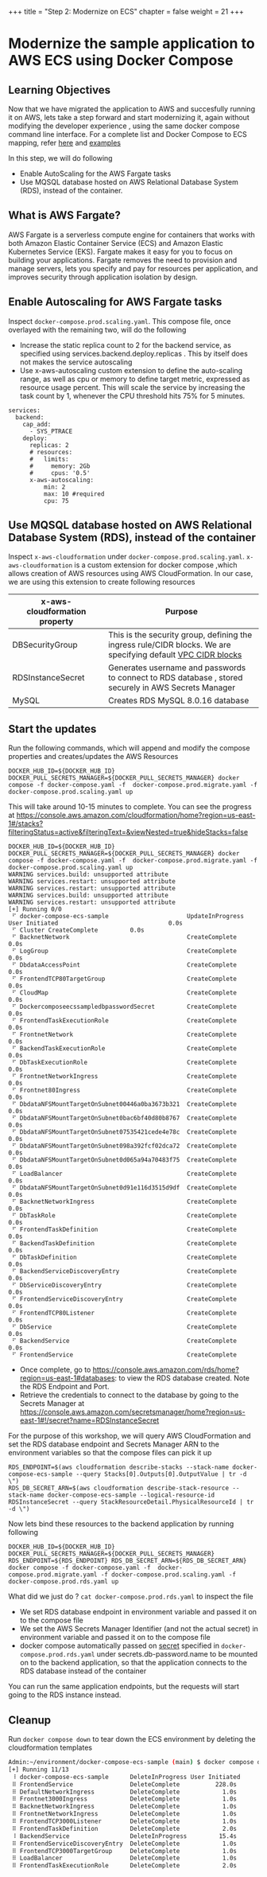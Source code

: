 +++
title = "Step 2: Modernize on ECS"
chapter = false
weight = 21
+++

# Modernize the sample application to AWS ECS using Docker Compose

## Learning Objectives

Now that we have migrated the application to AWS and succesfully running it on AWS, lets take a step forward and start modernizing it, again without modifying the developer experience , using the same docker compose command line interface. For a complete list and Docker Compose to ECS mapping, refer [here](https://docs.docker.com/cloud/ecs-compose-features/) and [examples](https://docs.docker.com/cloud/ecs-compose-examples/)

In this step, we will do following

* Enable AutoScaling for the AWS Fargate tasks
* Use MQSQL database hosted on AWS Relational Database System (RDS), instead of the container.

## What is AWS Fargate?
AWS Fargate is a serverless compute engine for containers that works with both Amazon Elastic Container Service (ECS) and Amazon Elastic Kubernetes Service (EKS). Fargate makes it easy for you to focus on building your applications. Fargate removes the need to provision and manage servers, lets you specify and pay for resources per application, and improves security through application isolation by design.


## Enable Autoscaling for AWS Fargate tasks

Inspect `docker-compose.prod.scaling.yaml`. This compose file, once overlayed with the remaining two, will do the following

* Increase the static replica count to 2 for the backend service, as specified using services.backend.deploy.replicas . This by itself does not makes the service autoscaling
* Use x-aws-autoscaling custom extension to define the auto-scaling range, as well as cpu or memory to define target metric, expressed as resource usage percent. This will scale the service by increasing the task count by 1, whenever the CPU threshold hits 75% for 5 minutes.

```
services:
  backend:
    cap_add: 
      - SYS_PTRACE
    deploy:
      replicas: 2
      # resources:
      #   limits:
      #     memory: 2Gb
      #     cpus: '0.5'
      x-aws-autoscaling:
          min: 2
          max: 10 #required
          cpu: 75
```

## Use MQSQL database hosted on AWS Relational Database System (RDS), instead of the container

Inspect `x-aws-cloudformation` under `docker-compose.prod.scaling.yaml`. `x-aws-cloudformation` is a custom extension for docker compose ,which allows creation of AWS resources using AWS CloudFormation. In our case, we are using this extension to create following resources

x-aws-cloudformation property | Purpose 
--- | --- 
DBSecurityGroup | This is the security group, defining the ingress rule/CIDR blocks. We are specifying default [VPC CIDR blocks](https://docs.aws.amazon.com/vpc/latest/userguide/default-vpc.html)
RDSInstanceSecret | Generates username and passwords to connect to RDS database , stored securely in AWS Secrets Manager
MySQL | Creates RDS MySQL 8.0.16 database 

## Start the updates

Run the following commands, which will append and modify the compose properties and creates/updates the AWS Resources

```
DOCKER_HUB_ID=${DOCKER_HUB_ID} DOCKER_PULL_SECRETS_MANAGER=${DOCKER_PULL_SECRETS_MANAGER} docker compose -f docker-compose.yaml -f  docker-compose.prod.migrate.yaml -f docker-compose.prod.scaling.yaml up
```

This will take around 10-15 minutes to complete. You can see the progress at https://console.aws.amazon.com/cloudformation/home?region=us-east-1#/stacks?filteringStatus=active&filteringText=&viewNested=true&hideStacks=false

```
DOCKER_HUB_ID=${DOCKER_HUB_ID} DOCKER_PULL_SECRETS_MANAGER=${DOCKER_PULL_SECRETS_MANAGER} docker compose -f docker-compose.yaml -f  docker-compose.prod.migrate.yaml -f docker-compose.prod.scaling.yaml up
WARNING services.build: unsupported attribute        
WARNING services.restart: unsupported attribute      
WARNING services.restart: unsupported attribute      
WARNING services.build: unsupported attribute        
WARNING services.restart: unsupported attribute      
[+] Running 0/0
 ⠋ docker-compose-ecs-sample                      UpdateInProgress User Initiated                               0.0s
 ⠋ Cluster CreateComplete         0.0s
 ⠋ BacknetNetwork                                 CreateComplete         0.0s
 ⠋ LogGroup                                       CreateComplete         0.0s
 ⠋ DbdataAccessPoint                              CreateComplete         0.0s
 ⠋ FrontendTCP80TargetGroup                       CreateComplete         0.0s
 ⠋ CloudMap                                       CreateComplete         0.0s
 ⠋ DockercomposeecssampledbpasswordSecret         CreateComplete         0.0s
 ⠋ FrontendTaskExecutionRole                      CreateComplete         0.0s
 ⠋ FrontnetNetwork                                CreateComplete         0.0s
 ⠋ BackendTaskExecutionRole                       CreateComplete         0.0s
 ⠋ DbTaskExecutionRole                            CreateComplete         0.0s
 ⠋ FrontnetNetworkIngress                         CreateComplete         0.0s
 ⠋ Frontnet80Ingress                              CreateComplete         0.0s
 ⠋ DbdataNFSMountTargetOnSubnet00446a0ba3673b321  CreateComplete         0.0s
 ⠋ DbdataNFSMountTargetOnSubnet0bac6bf40d80b8767  CreateComplete         0.0s
 ⠋ DbdataNFSMountTargetOnSubnet07535421cede4e78c  CreateComplete         0.0s
 ⠋ DbdataNFSMountTargetOnSubnet098a392fcf02dca72  CreateComplete         0.0s
 ⠋ DbdataNFSMountTargetOnSubnet0d065a94a70483f75  CreateComplete         0.0s
 ⠋ LoadBalancer                                   CreateComplete         0.0s
 ⠋ DbdataNFSMountTargetOnSubnet0d91e116d3515d9df  CreateComplete         0.0s
 ⠋ BacknetNetworkIngress                          CreateComplete         0.0s
 ⠋ DbTaskRole                                     CreateComplete         0.0s
 ⠋ FrontendTaskDefinition                         CreateComplete         0.0s
 ⠋ BackendTaskDefinition                          CreateComplete         0.0s
 ⠋ DbTaskDefinition                               CreateComplete         0.0s
 ⠋ BackendServiceDiscoveryEntry                   CreateComplete         0.0s
 ⠋ DbServiceDiscoveryEntry                        CreateComplete         0.0s
 ⠋ FrontendServiceDiscoveryEntry                  CreateComplete         0.0s
 ⠋ FrontendTCP80Listener                          CreateComplete         0.0s
 ⠋ DbService                                      CreateComplete         0.0s
 ⠋ BackendService                                 CreateComplete         0.0s
 ⠋ FrontendService                                CreateComplete       
 ```

* Once complete, go to https://console.aws.amazon.com/rds/home?region=us-east-1#databases: to view the RDS database created. Note the RDS Endpoint and Port.
* Retrieve the credentials to connect to the database by going to the Secrets Manager at https://console.aws.amazon.com/secretsmanager/home?region=us-east-1#!/secret?name=RDSInstanceSecret

For the purpose of this workshop, we will query AWS CloudFormation and set the RDS database endpoint and Secrets Manager ARN to the environment variables so that the compose files can pick it up

```
RDS_ENDPOINT=$(aws cloudformation describe-stacks --stack-name docker-compose-ecs-sample --query Stacks[0].Outputs[0].OutputValue | tr -d \")
RDS_DB_SECRET_ARN=$(aws cloudformation describe-stack-resource --stack-name docker-compose-ecs-sample --logical-resource-id RDSInstanceSecret --query StackResourceDetail.PhysicalResourceId | tr -d \")
```

Now lets bind these resources to the backend application by running following

```
DOCKER_HUB_ID=${DOCKER_HUB_ID} DOCKER_PULL_SECRETS_MANAGER=${DOCKER_PULL_SECRETS_MANAGER} RDS_ENDPOINT=${RDS_ENDPOINT} RDS_DB_SECRET_ARN=${RDS_DB_SECRET_ARN} docker compose -f docker-compose.yaml -f  docker-compose.prod.migrate.yaml -f docker-compose.prod.scaling.yaml -f docker-compose.prod.rds.yaml up
```

What did we just do ? `cat docker-compose.prod.rds.yaml` to inspect the file

* We set RDS database endpoint in environment variable and passed it on to the compose file
* We set the AWS Secrets Manager Identifier (and not the actual secret) in environment variable and passed it on to the compose file
* docker compose automatically passed on [secret](https://docs.docker.com/cloud/ecs-compose-examples/#secrets) specified in  `docker-compose.prod.rds.yaml` under secrets.db-password.name to be mounted on to the backend application, so that the application connects to the RDS database instead of the container


You can run the same application endpoints, but the requests will start going to the RDS instance instead.


## Cleanup

Run `docker compose down` to tear down the ECS environment by deleting the cloudformation templates

```sh
Admin:~/environment/docker-compose-ecs-sample (main) $ docker compose down
[+] Running 11/13
 ⠸ docker-compose-ecs-sample      DeleteInProgress User Initiated                                                                                                                                                          246.4s
 ⠿ FrontendService                DeleteComplete          228.0s
 ⠿ DefaultNetworkIngress          DeleteComplete            1.0s
 ⠿ Frontnet3000Ingress            DeleteComplete            1.0s
 ⠿ BacknetNetworkIngress          DeleteComplete            1.0s
 ⠿ FrontnetNetworkIngress         DeleteComplete            1.0s
 ⠿ FrontendTCP3000Listener        DeleteComplete            1.0s
 ⠿ FrontendTaskDefinition         DeleteComplete            2.0s
 ⠸ BackendService                 DeleteInProgress         15.4s
 ⠿ FrontendServiceDiscoveryEntry  DeleteComplete            1.0s
 ⠿ FrontendTCP3000TargetGroup     DeleteComplete            1.0s
 ⠿ LoadBalancer                   DeleteComplete            1.0s
 ⠿ FrontendTaskExecutionRole      DeleteComplete            2.0s
 ```